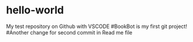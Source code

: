 # hello-world
My test repository on Github with VSCODE
#BookBot is my first git project!
#Another change for second commit in Read me file